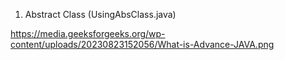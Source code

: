 

1. Abstract Class (UsingAbsClass.java)

https://media.geeksforgeeks.org/wp-content/uploads/20230823152056/What-is-Advance-JAVA.png
